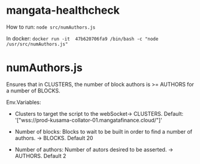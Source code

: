 # mangata-healthcheck


How to run:
`node src/numAuthors.js`

In docker: 
`docker run -it  47b620706fa9 /bin/bash -c "node /usr/src/numAuthors.js" `

# numAuthors.js
Ensures that in CLUSTERS, the number of block authors is >= AUTHORS for a number of BLOCKS. 

Env.Variables:
* Clusters to target the script to the webSocket-> CLUSTERS. Default: '["wss://prod-kusama-collator-01.mangatafinance.cloud/"]'

* Number of blocks:
Blocks to wait to be built in order to find a number of authors. -> BLOCKS. Default 20

* Number of authors:
Number of autors desired to be asserted. -> AUTHORS. Default 2
